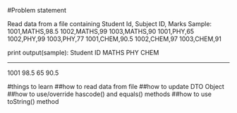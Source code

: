 #Problem statement

Read data from a file containing Student Id, Subject ID, Marks
Sample:
1001,MATHS,98.5
1002,MATHS,99
1003,MATHS,90
1001,PHY,65
1002,PHY,99
1003,PHY,77
1001,CHEM,90.5
1002,CHEM,97
1003,CHEM,91

print output(sample):
Student ID   MATHS   PHY    CHEM
----------   ------  ---    ----
1001         98.5    65     90.5

#things to learn
##how to read data from file
##how to update DTO Object
##how to use/override hascode() and equals() methods
##how to use toString() method
